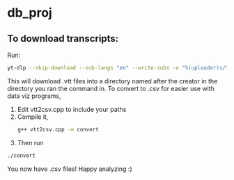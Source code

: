  db_proj
==========

## To download transcripts:
Run:
```bash
yt-dlp --skip-download --sub-langs "en" --write-subs -o "%(uploader)s/%(title)s.%(ext)s" "youtube.com/yourplaylisthere"
```
This will download .vtt files into a directory named after the creator in the directory you ran the command in. To convert to .csv for easier use with data viz programs, 
1. Edit vtt2csv.cpp to include your paths
2. Compile it,
   ```bash
   g++ vtt2csv.cpp -o convert
   ```
3. Then run 
```bash
./convert
```
You now have .csv files! Happy analyzing :)
